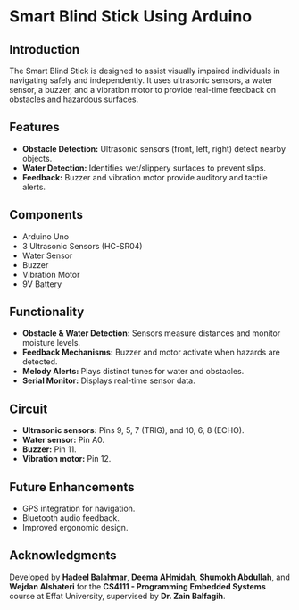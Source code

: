 # Smart Blind Stick Using Arduino

## Introduction
The Smart Blind Stick is designed to assist visually impaired individuals in navigating safely and independently. It uses ultrasonic sensors, a water sensor, a buzzer, and a vibration motor to provide real-time feedback on obstacles and hazardous surfaces.

## Features
- **Obstacle Detection:** Ultrasonic sensors (front, left, right) detect nearby objects.
- **Water Detection:** Identifies wet/slippery surfaces to prevent slips.
- **Feedback:** Buzzer and vibration motor provide auditory and tactile alerts.

## Components
- Arduino Uno  
- 3 Ultrasonic Sensors (HC-SR04)  
- Water Sensor  
- Buzzer  
- Vibration Motor  
- 9V Battery  

## Functionality
- **Obstacle & Water Detection:** Sensors measure distances and monitor moisture levels.  
- **Feedback Mechanisms:** Buzzer and motor activate when hazards are detected.  
- **Melody Alerts:** Plays distinct tunes for water and obstacles.  
- **Serial Monitor:** Displays real-time sensor data.  

## Circuit
- **Ultrasonic sensors:** Pins 9, 5, 7 (TRIG), and 10, 6, 8 (ECHO).  
- **Water sensor:** Pin A0.  
- **Buzzer:** Pin 11.  
- **Vibration motor:** Pin 12.  

## Future Enhancements
- GPS integration for navigation.  
- Bluetooth audio feedback.  
- Improved ergonomic design.  

## Acknowledgments
Developed by **Hadeel Balahmar**, **Deema AHmidah**, **Shumokh Abdullah**, and **Wejdan Alshateri** for the **CS4111 - Programming Embedded Systems** course at Effat University, supervised by **Dr. Zain Balfagih**.
